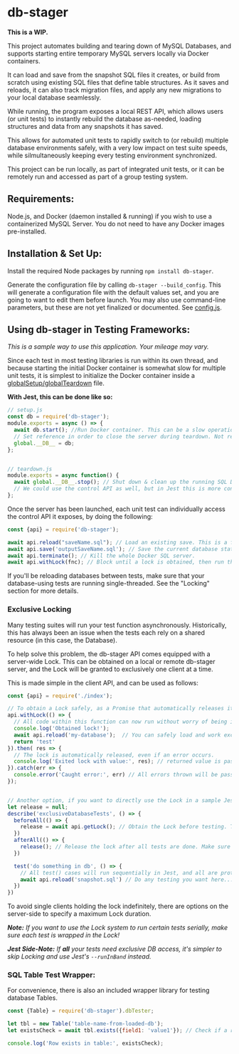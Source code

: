# db-stager

**This is a WIP.**

This project automates building and tearing down of MySQL Databases, and supports starting entire temporary MySQL servers locally via Docker containers. 

It can load and save from the snapshot SQL files it creates, or build from scratch using existing SQL files that define table structures. As it saves and reloads, it can also track migration files, and apply any new migrations to your local database seamlessly.

While running, the program exposes a local REST API, which allows users (or unit tests) to instantly rebuild the database as-needed, loading structures and data from any snapshots it has saved.

This allows for automated unit tests to rapidly switch to (or rebuild) multiple database environments safely, with a very low impact on test suite speeds, while silmultaneously keeping every testing environment synchronized.

This project can be run locally, as part of integrated unit tests, or it can be remotely run and accessed as part of a group testing system.

## Requirements:
Node.js, and Docker (daemon installed & running) if you wish to use a containerized MySQL Server. You do not need to have any Docker images pre-installed.

## Installation & Set Up:
Install the required Node packages by running ```npm install db-stager```.

Generate the configuration file by calling ```db-stager --build_config```. This will generate a configuration file with the default values set, and you are going to want to edit them before launch. You may also use command-line parameters, but these are not yet finalized or documented. See [config.js](./config.js).


## Using db-stager in Testing Frameworks:
*This is a sample way to use this application. Your mileage may vary.*

Since each test in most testing libraries is run within its own thread, and because starting the initial Docker container is somewhat slow for multiple unit tests, it is simplest to initialize the Docker container inside a [globalSetup/globalTeardown](https://jestjs.io/docs/en/configuration.html#globalsetup-string) file. 

__With Jest, this can be done like so:__
```js
// setup.js
const db = require('db-stager');
module.exports = async () => {
  await db.start(); //Run Docker container. This can be a slow operation.
  // Set reference in order to close the server during teardown. Not required, but convenient.
  global.__DB__ = db;
};


// teardown.js
module.exports = async function() {
  await global.__DB__.stop(); // Shut down & clean up the running SQL Docker container.
  // We could use the control API as well, but in Jest this is more convenient.
};
```


Once the server has been launched, each unit test can individually access the control API it exposes, by doing the following:
```js
const {api} = require('db-stager');

await api.reload("saveName.sql"); // Load an existing save. This is a fast operation.
await api.save('outputSaveName.sql'); // Save the current database state to a file.
await api.terminate(); // Kill the whole Docker SQL server.
await api.withLock(fnc); // Block until a lock is obtained, then run the given function.
```
If you'll be reloading databases between tests, make sure that your database-using tests are running single-threaded.
See the "Locking" section for more details.

### Exclusive Locking
Many testing suites will run your test function asynchronously. 
Historically, this has always been an issue when the tests each rely on a shared resource (in this case, the Database).

To help solve this problem, the db-stager API comes equipped with a server-wide Lock. 
This can be obtained on a local or remote db-stager server, and the Lock will be granted to exclusively one client at a time.

This is made simple in the client API, and can be used as follows:
```js
const {api} = require('./index');

// To obtain a Lock safely, as a Promise that automatically releases it when finished:
api.withLock(() => {
  // All code within this function can now run without worry of being interrupted.
  console.log('Obtained lock!');
  await api.reload('my-database');  // You can safely load and work exclusively with the database now.
  return 'test'
}).then( res => {
  // The lock is automatically released, even if an error occurs.
  console.log('Exited lock with value:', res); // returned value is passed through, will return 'test' in this case.
}).catch(err => {
  console.error('Caught error:', err) // All errors thrown will be passed through as well.
});


// Another option, if you want to directly use the Lock in a sample Jest test:
let release = null;
describe('exclusiveDatabaseTests', () => {
  beforeAll(() => {
    release = await api.getLock(); // Obtain the Lock before testing. The release() function is returned.
  })
  afterAll(() => {
    release(); // Release the lock after all tests are done. Make sure this always gets called!
  })

  test('do something in db', () => {
    // All test() cases will run sequentially in Jest, and all are protected by exclusive access to the Lock.
    await api.reload('snapshot.sql') // Do any testing you want here...
  })
})
```

To avoid single clients holding the lock indefinitely, 
there are options on the server-side to specify a maximum Lock duration.

*__Note:__ If you want to use the Lock system to run certain tests serially, make sure each test is wrapped in the Lock!*

*__Jest Side-Note:__ If **all** your tests need exclusive DB access, it's simpler to skip Locking and use Jest's `--runInBand` instead.*

### SQL Table Test Wrapper:

For convenience, there is also an included wrapper library for testing database Tables.
```js
const {Table} = require('db-stager').dbTester;

let tbl = new Table('table-name-from-loaded-db');
let existsCheck = await tbl.exists({field1: 'value1'}); // Check if a row exists with the given values, inside this table.

console.log('Row exists in table:', existsCheck);
```
